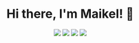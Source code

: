 <h1 align="center">
  Hi there, I'm Maikel! 👋
</h1>

<script>
function discord() {
  alert("Netail#0513");
}
</script>

<p align="center">
  <a href="https://twitter.com/ImNetail"><img src="https://img.shields.io/badge/twitter-%231DA1F2.svg?&style=for-the-badge&logo=twitter&logoColor=white" /></a>
<!--   <a href="https://netail.github.io/"><img src ="https://img.shields.io/badge/portfolio-web-%23.svg?&style=for-the-badge&logo=&logoColor=white%22"></a> -->
  <a href="https://www.linkedin.com/in/maikel-van-dort-849b57192/"><img src="https://img.shields.io/badge/linkedin-%230077B5.svg?&style=for-the-badge&logo=linkedin&logoColor=white" /></a>
  <a href="https://open.spotify.com/user/1119936068"><img src="https://img.shields.io/badge/Spotify-Profile-1DB954?&style=for-the-badge&logo=spotify&logoColor=white" /></a>
  <a href="#" onclick="discord()"><img src="https://img.shields.io/badge/Discord-Contact-7289DA?&style=for-the-badge&logo=discord&logoColor=white" /></a>
</p>
